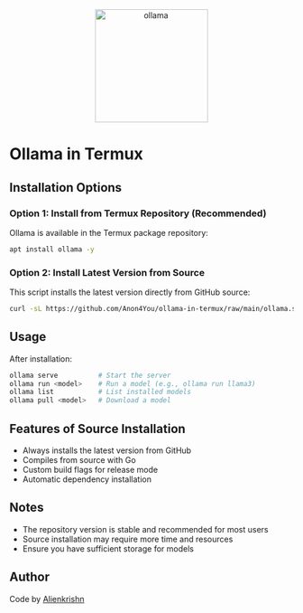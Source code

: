 <div align="center">
  <a href="https://ollama.com" />
    <img alt="ollama" height="200px" src="https://github.com/ollama/ollama/assets/3325447/0d0b44e2-8f4a-4e99-9b52-a5c1c741c8f7">
  </a>
</div>

# Ollama in Termux

## Installation Options

### Option 1: Install from Termux Repository (Recommended)
Ollama is available in the Termux package repository:

```bash
apt install ollama -y
```

### Option 2: Install Latest Version from Source
This script installs the latest version directly from GitHub source:

```bash
curl -sL https://github.com/Anon4You/ollama-in-termux/raw/main/ollama.sh | bash
```

## Usage
After installation:

```bash
ollama serve          # Start the server
ollama run <model>    # Run a model (e.g., ollama run llama3)
ollama list           # List installed models
ollama pull <model>   # Download a model
```

## Features of Source Installation
- Always installs the latest version from GitHub
- Compiles from source with Go
- Custom build flags for release mode
- Automatic dependency installation

## Notes
- The repository version is stable and recommended for most users
- Source installation may require more time and resources
- Ensure you have sufficient storage for models

## Author
Code by [Alienkrishn](https://github.com/Anon4You)

